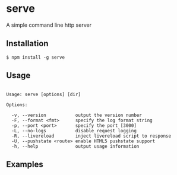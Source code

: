 
# serve

  A simple command line http server

## Installation

    $ npm install -g serve

## Usage

```

Usage: serve [options] [dir]

Options:

  -v, --version           output the version number
  -F, --format <fmt>      specify the log format string
  -p, --port <port>       specify the port [3000]
  -L, --no-logs           disable request logging
  -R, --livereload        inject livereload script to response
  -U, --pushstate <route> enable HTML5 pushstate support
  -h, --help              output usage information

```

## Examples